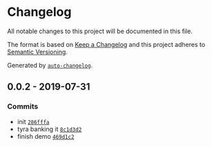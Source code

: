 # Changelog

All notable changes to this project will be documented in this file.

The format is based on [Keep a Changelog](https://keepachangelog.com/en/1.0.0/)
and this project adheres to [Semantic Versioning](https://semver.org/spec/v2.0.0.html).

Generated by [`auto-changelog`](https://github.com/CookPete/auto-changelog).

## 0.0.2 - 2019-07-31

### Commits

- init [`286fffa`](https://github.com/sw-yx/gatsby-theme-netlify-identity/commit/286fffaa4edc74f29024f3e23a4c817f8bb58039)
- tyra banking it [`8c1d3d2`](https://github.com/sw-yx/gatsby-theme-netlify-identity/commit/8c1d3d293221e21c1e7922be3b323111f932d9ab)
- finish demo [`469d1c2`](https://github.com/sw-yx/gatsby-theme-netlify-identity/commit/469d1c27e1801a1a73f53ea0551b5f2b48769c7d)
